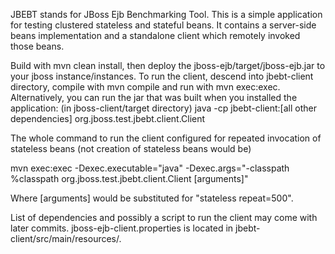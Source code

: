 JBEBT stands for JBoss Ejb Benchmarking Tool. This is a simple application for testing clustered stateless and stateful beans. It contains a server-side beans implementation and a standalone client which remotely invoked those beans.

Build with mvn clean install, then deploy the jboss-ejb/target/jboss-ejb.jar to your jboss instance/instances. To run the client, descend into jbebt-client directory, compile with mvn compile and run with mvn exec:exec. Alternatively, you can run the jar that was built when you installed the application:
(in jboss-client/target directory)
java -cp jbebt-client:[all other dependencies] org.jboss.test.jbebt.client.Client

The whole command to run the client configured for repeated invocation of stateless beans (not creation of stateless beans would be)

mvn exec:exec -Dexec.executable="java" -Dexec.args="-classpath %classpath org.jboss.test.jbebt.client.Client [arguments]"

Where [arguments] would be substituted for "stateless repeat=500".

List of dependencies and possibly a script to run the client may come with later commits. jboss-ejb-client.properties is located in jbebt-client/src/main/resources/.
